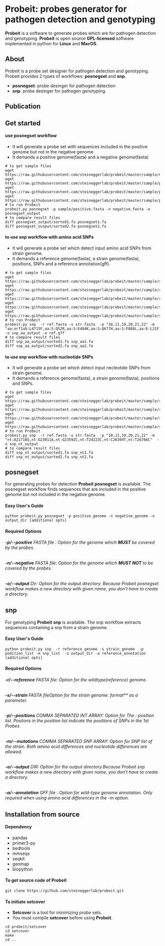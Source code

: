 # **Probeit**: probes generator for pathogen detection and genotyping
**Probeit** is a software to generate probes which are for pathogen detection and genotyping. **Probeit** is open source **GPL-licensed** software implemented in python for **Linux** and **MacOS**.
## About
Probeit is a probe set designer for pathogen detection and genotyping.
Probeit provides 2 types of workflows: **posnegset** and **snp**. 
* **posnegset**: probe desinger for pathogen detection 
* **snp**: probe desinger for pathogen genotyping.

## Publication

## Get started

#### use **posnegset** workflow
* It will generate a probe set with sequences included in the positive genome but not in the negative genome
* It demands a positive genome(fasta) and a negative genome(fasta)

```
# to get sample files
wget https://raw.githubusercontent.com/steineggerlab/probeit/master/sample/negative.fa
wget https://raw.githubusercontent.com/steineggerlab/probeit/master/sample/positive.fa
wget https://raw.githubusercontent.com/steineggerlab/probeit/master/sample/posnegset1.fa
wget https://raw.githubusercontent.com/steineggerlab/probeit/master/sample/posnegset2.fa
# to run Probeit
probeit.py posnegset -p sample/positive.fasta -n negative.fasta -o posnegset_output
# to compare result files 
diff posnegset_output/sorted1.fa posnegset1.fa
diff posnegset_output/sorted2.fa posnegset2.fa
```
#### to use **snp** workflow with **amino acid** SNPs
* It will generate a probe set which detect input amino acid SNPs from strain genome.
* It demands a reference genome(fasta), a strain genome(fasta), positions, SNPs and a reference annotation(gff).

```
# to get sample files
wget https://raw.githubusercontent.com/steineggerlab/probeit/master/sample/str.fa
wget https://raw.githubusercontent.com/steineggerlab/probeit/master/sample/ref.fa
wget https://raw.githubusercontent.com/steineggerlab/probeit/master/sample/ref.gff
wget https://raw.githubusercontent.com/steineggerlab/probeit/master/sample/snp_aa1.fa
wget https://raw.githubusercontent.com/steineggerlab/probeit/master/sample/snp_aa2.fa
# to run Probeit
probeit.py snp  -r ref.fasta -s str.fasta  -p "10,11,19,20,21,22" -m "aa:orf1ab:L4715F,aa:S:Q52R,aa:S:E484K,aa:S:Q677H,aa:S:F888L,aa:E:L21F,aa:M:I82T"  -o snp_aa_output -a ref.gff
# to compare result files
diff snp_aa_output/sorted1.fa snp_aa1.fa
diff snp_aa_output/sorted2.fa snp_aa2.fa
```
#### to use **snp** workflow with **nucleotide** SNPs
* It will generate a probe set which detect input necleotide SNPs from strain genome.
* It demands a reference genome(fasta), a strain genome(fasta), positions and SNPs.

```
# to get sample files
wget https://raw.githubusercontent.com/steineggerlab/probeit/master/sample/str.fa
wget https://raw.githubusercontent.com/steineggerlab/probeit/master/sample/ref.fa
wget https://raw.githubusercontent.com/steineggerlab/probeit/master/sample/snp_nt1.fa
wget https://raw.githubusercontent.com/steineggerlab/probeit/master/sample/snp_nt2.fa
# to run Probeit
probeit.py snp  -r ref.fasta -s str.fasta  -p "10,11,19,20,21,22" -m "nt:A21716G,nt:G23011A,nt:G23592C,nt:T24223C,nt:C26304T,nt:T26766C"  -o snp_nt_output
# to compare result files
diff snp_nt_output/sorted1.fa snp_nt1.fa
diff snp_nt_output/sorted2.fa snp_nt2.fa
```

## **posnegset** 
For generating probes for detection **Probeit posnegset** is available. The posnegset  workflow finds sequences that are included in the positive genome but not included in the negative genome.
#### Easy User's Guide
```
python probeit.py posnegset -p positive_genome -n negative_genome -o output_dir [additional opts]
```
#### Required Options
###### **-p/--positive** FASTA file : Option for the genome which **MUST** be covered by the probes.
###### **-n/--negative** FASTA file: Option for the genome which **MUST NOT** to be covered by the probes. 
###### **-o/--output** Dir: Option for the output directory. Because Probeit posnegset workflow makes a new directory with given name, you don't have to create a directory. 

## **snp** 
For genotyping **Probeit snp** is available. The snp workflow extracts sequences containing a snp from a strain genome.
#### Easy User's Guide
```
python probeit.py snp  -r reference_genome -s strain_genome  -p podition_list -m snp_list  -o output_dir -a reference_annotation [additional opts]
```

#### Required Options
###### **-r/--reference** FASTA file: Option for the wildtype(reference) genome. 
###### **-s/--strain** FASTA fileOption for the strain genome.  format** as a parameter.
###### **-p/--positions** COMMA SEPARATED INT ARRAY: Option for The : position list. Positons in the position list indicate the positions of SNPs in the 1st Probes.  
###### **-m/--mutations** COMMA SEPARATED SNP ARRAY: Option for SNP list of the strain. Both amino acid differences and nucleotide differences are allowed. 
###### **-o/--output** DIR: Option for the output directory.Because Probeit snp workflow makes a new directory with given name, you don't have to create a directory. 
###### **-a/--annotation** GFF file : Option for wild-type genome annotation. Only required when using amino acid differences in the -m option.

## Installation from source
#### Dependency

* pandas
* primer3-py
* bedtools
* mmseqs
* seqkit
* genmap
* biopython

#### To get source code of Probeit
```
git clone https://github.com/steineggerlab/probeit.git
```
#### To initiate **setcover**
* **Setcover** is a tool for minimizing probe sets.
* You must compile **setcover** before using **Probeit**.

```
cd probeit/setcover
cd setcover
make
cd ..
```


